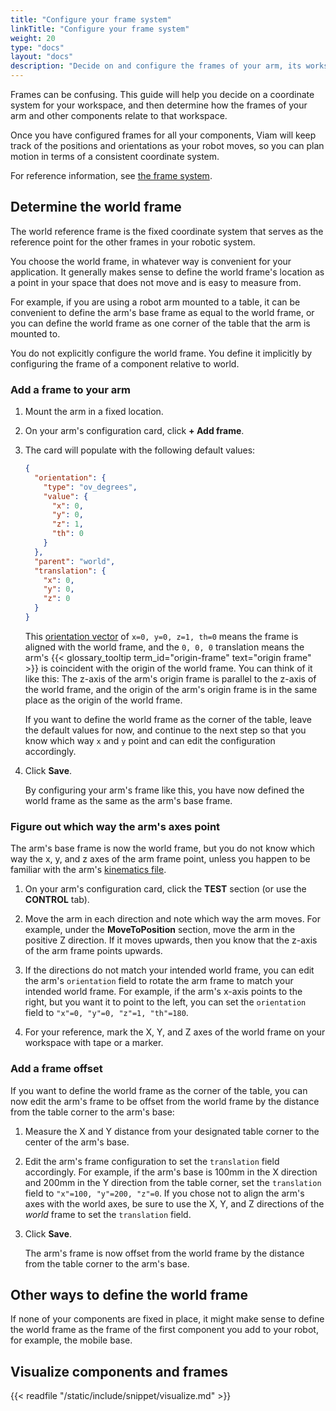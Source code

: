 ```yaml
---
title: "Configure your frame system"
linkTitle: "Configure your frame system"
weight: 20
type: "docs"
layout: "docs"
description: "Decide on and configure the frames of your arm, its workspace, and other components."
---
```


Frames can be confusing.
This guide will help you decide on a coordinate system for your workspace, and then determine how the frames of your arm and other components relate to that workspace.

Once you have configured frames for all your components, Viam will keep track of the positions and orientations as your robot moves, so you can plan motion in terms of a consistent coordinate system.

For reference information, see [the frame system](/operate/reference/services/frame-system/).

## Determine the world frame

The world reference frame is the fixed coordinate system that serves as the reference point for the other frames in your robotic system.

You choose the world frame, in whatever way is convenient for your application.
It generally makes sense to define the world frame's location as a point in your space that does not move and is easy to measure from.

For example, if you are using a robot arm mounted to a table, it can be convenient to define the arm's base frame as equal to the world frame, or you can define the world frame as one corner of the table that the arm is mounted to.

You do not explicitly configure the world frame.
You define it implicitly by configuring the frame of a component relative to world.

### Add a frame to your arm

1. Mount the arm in a fixed location.
1. On your arm's configuration card, click **+ Add frame**.
1. The card will populate with the following default values:

   ```json {class="line-numbers linkable-line-numbers"}
   {
     "orientation": {
       "type": "ov_degrees",
       "value": {
         "x": 0,
         "y": 0,
         "z": 1,
         "th": 0
       }
     },
     "parent": "world",
     "translation": {
       "x": 0,
       "y": 0,
       "z": 0
     }
   }
   ```

   This [orientation vector](/operate/mobility/orientation-vector/) of `x=0, y=0, z=1, th=0` means the frame is aligned with the world frame, and the `0, 0, 0` translation means the arm's {{< glossary_tooltip term_id="origin-frame" text="origin frame" >}} is coincident with the origin of the world frame.
   You can think of it like this: The z-axis of the arm's origin frame is parallel to the z-axis of the world frame, and the origin of the arm's origin frame is in the same place as the origin of the world frame.

   If you want to define the world frame as the corner of the table, leave the default values for now, and continue to the next step so that you know which way `x` and `y` point and can edit the configuration accordingly.

1. Click **Save**.

   By configuring your arm's frame like this, you have now defined the world frame as the same as the arm's base frame.

### Figure out which way the arm's axes point

The arm's base frame is now the world frame, but you do not know which way the x, y, and z axes of the arm frame point, unless you happen to be familiar with the arm's [kinematics file](/operate/reference/kinematic-chain-config/).

1. On your arm's configuration card, click the **TEST** section (or use the **CONTROL** tab).

1. Move the arm in each direction and note which way the arm moves.
   For example, under the **MoveToPosition** section, move the arm in the positive Z direction.
   If it moves upwards, then you know that the z-axis of the arm frame points upwards.
1. If the directions do not match your intended world frame, you can edit the arm's `orientation` field to rotate the arm frame to match your intended world frame.
   For example, if the arm's x-axis points to the right, but you want it to point to the left, you can set the `orientation` field to `"x"=0, "y"=0, "z"=1, "th"=180`.

1. For your reference, mark the X, Y, and Z axes of the world frame on your workspace with tape or a marker.

### Add a frame offset

If you want to define the world frame as the corner of the table, you can now edit the arm's frame to be offset from the world frame by the distance from the table corner to the arm's base:

1. Measure the X and Y distance from your designated table corner to the center of the arm's base.
1. Edit the arm's frame configuration to set the `translation` field accordingly.
   For example, if the arm's base is 100mm in the X direction and 200mm in the Y direction from the table corner, set the `translation` field to `"x"=100, "y"=200, "z"=0`.
   If you chose not to align the arm's axes with the world axes, be sure to use the X, Y, and Z directions of the _world_ frame to set the `translation` field.
1. Click **Save**.

   The arm's frame is now offset from the world frame by the distance from the table corner to the arm's base.

## Other ways to define the world frame

If none of your components are fixed in place, it might make sense to define the world frame as the frame of the first component you add to your robot, for example, the mobile base.

## Visualize components and frames

{{< readfile "/static/include/snippet/visualize.md" >}}
